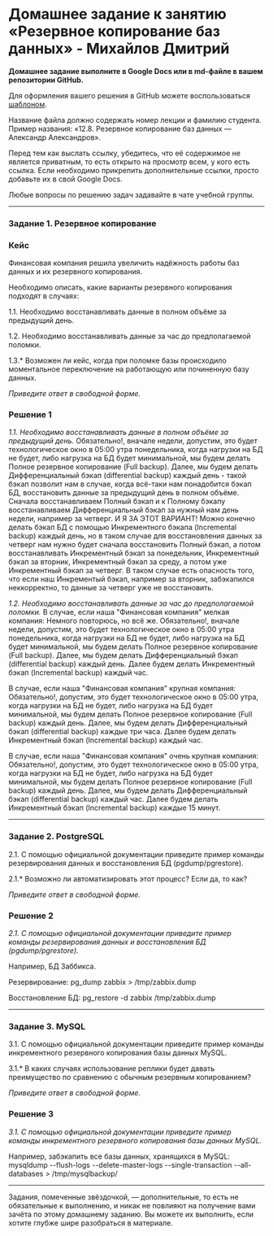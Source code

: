 # Домашнее задание к занятию «Резервное копирование баз данных» - Михайлов Дмитрий

**Домашнее задание выполните в Google Docs или в md-файле в вашем репозитории GitHub.** 

Для оформления вашего решения в GitHub можете воспользоваться [шаблоном](https://github.com/netology-code/sys-pattern-homework).

Название файла должно содержать номер лекции и фамилию студента. Пример названия: «12.8. Резервное копирование баз данных — Александр Александров».

Перед тем как выслать ссылку, убедитесь, что её содержимое не является приватным, то есть открыто на просмотр всем, у кого есть ссылка. Если необходимо прикрепить дополнительные ссылки, просто добавьте их в свой Google Docs.

Любые вопросы по решению задач задавайте в чате учебной группы.

---

### Задание 1. Резервное копирование

### Кейс
Финансовая компания решила увеличить надёжность работы баз данных и их резервного копирования. 

Необходимо описать, какие варианты резервного копирования подходят в случаях: 

1.1. Необходимо восстанавливать данные в полном объёме за предыдущий день.

1.2. Необходимо восстанавливать данные за час до предполагаемой поломки.

1.3.* Возможен ли кейс, когда при поломке базы происходило моментальное переключение на работающую или починенную базу данных.

*Приведите ответ в свободной форме.*

### Решение 1

_1.1. Необходимо восстанавливать данные в полном объёме за предыдущий день._
Обязательно!, вначале недели, допустим, это будет технологическое окно в 05:00 утра понедельника, когда нагрузки на БД не будет, либо нагрузка на БД будет минимальной, мы будем делать Полное резервное копирование (Full backup). Далее, мы будем делать Дифференциальный бэкап (differential backup) каждый день - такой бэкап позволит нам в случае, когда всё-таки нам понадобится бэкап БД, восстановить данные за предыдущий день в полном объёме. Сначала восстанавливаем Полный бэкап и к Полному бэкапу восстанавливаем Дифференциальный бэкап за нужный нам день недели, например за четверг. И Я ЗА ЭТОТ ВАРИАНТ! Можно конечно делать бэкап БД с помощью Инкрементного бэкапа (Incremental backup) каждый день, но в таком случае для восстановления данных за четверг нам нужно будет сначала восстановить Полный бэкап, а потом восстанавливать Инкрементный бэкап за понедельник, Инкрементный бэкап за вторник, Инкрементный бэкап за среду, а потом уже Инкрементный бэкап за четверг. В таком случае есть опасность того, что если наш Инкрементый бэкап, например за вторник, забэкапился неккорректно, то данные за четверг уже не восстановить.

_1.2. Необходимо восстанавливать данные за час до предполагаемой поломки._
В случае, если наша "Финансовая компания" мелкая компания:
Немного повторюсь, но всё же. Обязательно!, вначале недели, допустим, это будет технологическое окно в 05:00 утра понедельника, когда нагрузки на БД не будет, либо нагрузка на БД будет минимальной, мы будем делать Полное резервное копирование (Full backup). Далее, мы будем делать Дифференциальный бэкап (differential backup) каждый день. Далее будем делать Инкрементный бэкап (Incremental backup) каждый час.

В случае, если наша "Финансовая компания" крупная компания:
Обязательно!, допустим, это будет технологическое окно в 05:00 утра, когда нагрузки на БД не будет, либо нагрузка на БД будет минимальной, мы будем делать Полное резервное копирование (Full backup) каждый день. Далее, мы будем делать Дифференциальный бэкап (differential backup) каждые три часа. Далее будем делать Инкрементный бэкап (Incremental backup) каждый час.

В случае, если наша "Финансовая компания" очень крупная компания:
Обязательно!, допустим, это будет технологическое окно в 05:00 утра, когда нагрузки на БД не будет, либо нагрузка на БД будет минимальной, мы будем делать Полное резервное копирование (Full backup) каждый день. Далее, мы будем делать Дифференциальный бэкап (differential backup) каждый час. Далее будем делать Инкрементный бэкап (Incremental backup) каждые 15 минут.


---

### Задание 2. PostgreSQL

2.1. С помощью официальной документации приведите пример команды резервирования данных и восстановления БД (pgdump/pgrestore).

2.1.* Возможно ли автоматизировать этот процесс? Если да, то как?

*Приведите ответ в свободной форме.*


### Решение 2

_2.1. С помощью официальной документации приведите пример команды резервирования данных и восстановления БД (pgdump/pgrestore)._

Например, БД Заббикса.

Резервирование: pg_dump zabbix > /tmp/zabbix.dump

Восстановление БД:  pg_restore -d zabbix /tmp/zabbix.dump


---

### Задание 3. MySQL

3.1. С помощью официальной документации приведите пример команды инкрементного резервного копирования базы данных MySQL. 

3.1.* В каких случаях использование реплики будет давать преимущество по сравнению с обычным резервным копированием?

*Приведите ответ в свободной форме.*

### Решение 3

_3.1. С помощью официальной документации приведите пример команды инкрементного резервного копирования базы данных MySQL._

Например, забэкапить все базы данных, хранящихся в MySQL:
mysqldump --flush-logs --delete-master-logs --single-transaction --all-databases > /tmp/mysqlbackup/



---

Задания, помеченные звёздочкой, — дополнительные, то есть не обязательные к выполнению, и никак не повлияют на получение вами зачёта по этому домашнему заданию. Вы можете их выполнить, если хотите глубже шире разобраться в материале.

